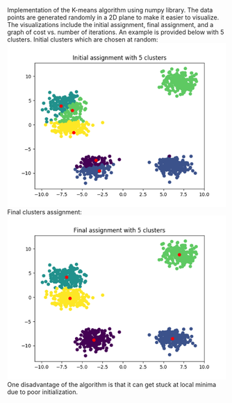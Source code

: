 Implementation of the K-means algorithm using numpy library. The data points are generated randomly in a 2D plane to 
make it easier to visualize. The visualizations include the initial assignment, final assignment, and a graph of cost vs.
number of iterations. An example is provided below with 5 clusters. 
Initial clusters which are chosen at random:
![Initial](Plot/Initial.png) \
Final clusters assignment: 
![Final](Plot/Final.png) \
One disadvantage of the algorithm is that it can get stuck at local minima due to poor initialization. 
